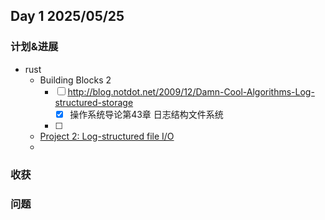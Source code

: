 ## Day 1 2025/05/25

### 计划&进展
- rust
	- Building Blocks 2
		- [ ] http://blog.notdot.net/2009/12/Damn-Cool-Algorithms-Log-structured-storage
			- [x] 操作系统导论第43章 日志结构文件系统
		- [ ] 
	- [Project 2: Log-structured file I/O](https://github.com/pingcap/talent-plan/blob/master/courses/rust/projects/project-2/README.md)
	- 
### 收获

### 问题